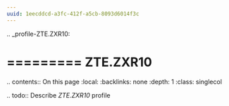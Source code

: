 ```yaml
---
uuid: 1eecddcd-a3fc-412f-a5cb-8093d6014f3c
---
```

.. _profile-ZTE.ZXR10:

=========
ZTE.ZXR10
=========

.. contents:: On this page
    :local:
    :backlinks: none
    :depth: 1
    :class: singlecol

.. todo::
    Describe *ZTE.ZXR10* profile

